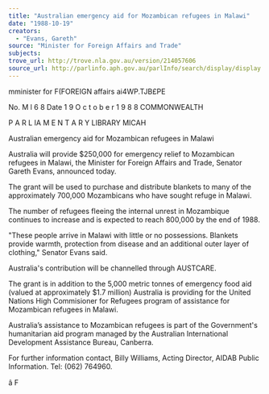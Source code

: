 ```yaml
---
title: "Australian emergency aid for Mozambican refugees in Malawi"
date: "1988-10-19"
creators:
  - "Evans, Gareth"
source: "Minister for Foreign Affairs and Trade"
subjects:
trove_url: http://trove.nla.gov.au/version/214057606
source_url: http://parlinfo.aph.gov.au/parlInfo/search/display/display.w3p;query=Id%3A%22media/pressrel/HPR08017391%22
---
```


 mminister for  F(FOREIGN affairs  ai4WP.TJB£PE

 No. M l 6 8  Date 1 9  O c t o b e r  1 9 8 8 COMMONWEALTH 

 P A R L IA M E N T A R Y  LIBRARY   MICAH

 Australian emergency aid for Mozambican refugees in Malawi

 Australia will provide $250,000 for emergency relief to Mozambican  refugees in Malawi, the Minister for Foreign Affairs and Trade, Senator  Gareth Evans, announced today.

 The grant will be used to purchase and distribute blankets to many of the  approximately 700,000 Mozambicans who have sought refuge in Malawi.

 The number of refugees fleeing the internal unrest in Mozambique continues  to increase and is expected to reach 800,000 by the end of 1988.

 "These people arrive in Malawi with little or no possessions. Blankets  provide warmth, protection from disease and an additional outer layer of  clothing," Senator Evans said.

 Australia's contribution will be channelled through AUSTCARE.

 The grant is in addition to the 5,000 metric tonnes of emergency food aid  (valued at approximately $1.7 million) Australia is providing for the United  Nations High Commisioner for Refugees program of assistance for  Mozambican refugees in Malawi.

 Australia’s assistance to Mozambican refugees is part of the Government's  humanitarian aid program managed by the Australian International  Development Assistance Bureau, Canberra.

 For further information contact, Billy Williams, Acting Director, AIDAB Public  Information. Tel: (062) 764960.

 â F

